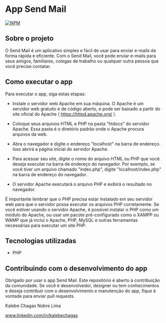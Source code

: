 #  App Send Mail
[![NPM](https://img.shields.io/npm/l/react)](https://github.com/kalebechagas/App_Send_Mail/blob/main/LICENSE)

## Sobre o projeto

O Send Mail é um aplicativo simples e fácil de usar para enviar e-mails de forma rápida e eficiente. Com o Send Mail, você pode enviar e-mails para seus amigos, familiares, colegas de trabalho ou qualquer outra pessoa que você precise contatar.

## Como executar o app

Para executar o app, siga estas etapas:

- Instale o servidor web Apache em sua máquina. O Apache é um servidor web gratuito e de código aberto, e pode ser baixado a partir do site oficial do Apache ( https://httpd.apache.org/ ).

- Coloque seus arquivos HTML e PHP na pasta "htdocs" do servidor Apache. Essa pasta é o diretório padrão onde o Apache procura arquivos da web.

- Abra o navegador e digite o endereço "localhost" na barra de endereço. Isso abrirá a página inicial do servidor Apache.

- Para acessar seu site, digite o nome do arquivo HTML ou PHP que você deseja executar na barra de endereço do navegador. Por exemplo, se você tiver um arquivo chamado "index.php", digite "localhost/index.php" na barra de endereço do navegador.

- O servidor Apache executará o arquivo PHP e exibirá o resultado no navegador.

É importante lembrar que o PHP precisa estar instalado em seu servidor web para que o servidor possa executar os arquivos PHP corretamente. Se você estiver usando o servidor Apache, é possível instalar o PHP como um módulo do Apache, ou usar um pacote pré-configurado como o XAMPP ou WAMP que já inclui o Apache, PHP, MySQL e outras ferramentas necessárias para executar um site PHP.

## Tecnologias utilizadas
- PHP

## Contribuindo com o desenvolvimento do app

Obrigado por usar o app Send Mail. Este repositório é aberto à contribuição da comunidade. Se você é desenvolvedor, designer ou tem conhecimentos e deseja contribuir com o desenvolvimento e manutenção do app, fique à vontade para enviar pull requests.

Kalebe Chagas Nobre Lima

www.linkedin.com/in/kalebechagas
